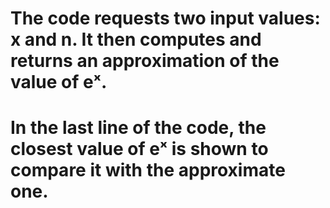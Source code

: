 # The code requests two input values: x and n. It then computes and returns an approximation of the value of eˣ.
# In the last line of the code, the closest value of eˣ is shown to compare it with the approximate one.
